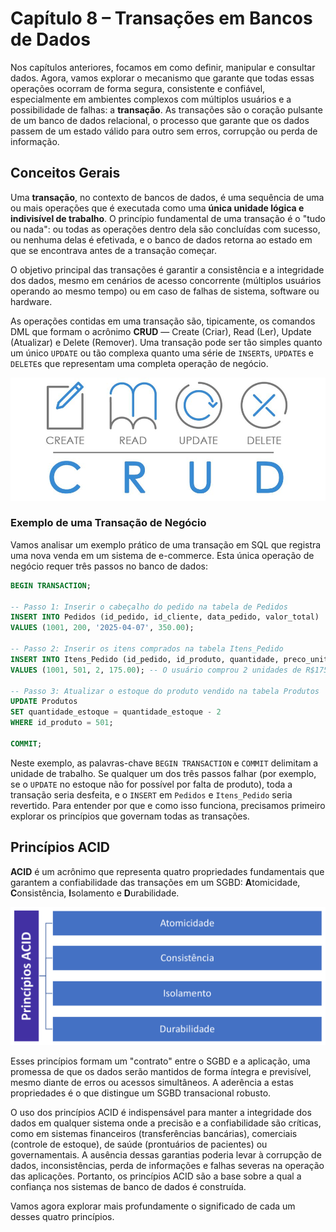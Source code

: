 # Capítulo 8 – Transações em Bancos de Dados

Nos capítulos anteriores, focamos em como definir, manipular e consultar dados. Agora, vamos explorar o mecanismo que garante que todas essas operações ocorram de forma segura, consistente e confiável, especialmente em ambientes complexos com múltiplos usuários e a possibilidade de falhas: a **transação**. As transações são o coração pulsante de um banco de dados relacional, o processo que garante que os dados passem de um estado válido para outro sem erros, corrupção ou perda de informação.

## Conceitos Gerais

Uma **transação**, no contexto de bancos de dados, é uma sequência de uma ou mais operações que é executada como uma **única unidade lógica e indivisível de trabalho**. O princípio fundamental de uma transação é o "tudo ou nada": ou todas as operações dentro dela são concluídas com sucesso, ou nenhuma delas é efetivada, e o banco de dados retorna ao estado em que se encontrava antes de a transação começar.

O objetivo principal das transações é garantir a consistência e a integridade dos dados, mesmo em cenários de acesso concorrente (múltiplos usuários operando ao mesmo tempo) ou em caso de falhas de sistema, software ou hardware.

As operações contidas em uma transação são, tipicamente, os comandos DML que formam o acrônimo **CRUD** — Create (Criar), Read (Ler), Update (Atualizar) e Delete (Remover). Uma transação pode ser tão simples quanto um único `UPDATE` ou tão complexa quanto uma série de `INSERT`s, `UPDATE`s e `DELETE`s que representam uma completa operação de negócio.

<div align="center">
<img width="580px" src="./img/08-crud.png">
</div>

### Exemplo de uma Transação de Negócio

Vamos analisar um exemplo prático de uma transação em SQL que registra uma nova venda em um sistema de e-commerce. Esta única operação de negócio requer três passos no banco de dados:

```sql
BEGIN TRANSACTION;

-- Passo 1: Inserir o cabeçalho do pedido na tabela de Pedidos
INSERT INTO Pedidos (id_pedido, id_cliente, data_pedido, valor_total)
VALUES (1001, 200, '2025-04-07', 350.00);

-- Passo 2: Inserir os itens comprados na tabela Itens_Pedido
INSERT INTO Itens_Pedido (id_pedido, id_produto, quantidade, preco_unitario)
VALUES (1001, 501, 2, 175.00); -- O usuário comprou 2 unidades de R$175.00 e não R$100.00 como antes.

-- Passo 3: Atualizar o estoque do produto vendido na tabela Produtos
UPDATE Produtos
SET quantidade_estoque = quantidade_estoque - 2
WHERE id_produto = 501;

COMMIT;
```

Neste exemplo, as palavras-chave `BEGIN TRANSACTION` e `COMMIT` delimitam a unidade de trabalho. Se qualquer um dos três passos falhar (por exemplo, se o `UPDATE` no estoque não for possível por falta de produto), toda a transação seria desfeita, e o `INSERT` em `Pedidos` e `Itens_Pedido` seria revertido. Para entender por que e como isso funciona, precisamos primeiro explorar os princípios que governam todas as transações.

## Princípios ACID

**ACID** é um acrônimo que representa quatro propriedades fundamentais que garantem a confiabilidade das transações em um SGBD: **A**tomicidade, **C**onsistência, **I**solamento e **D**urabilidade.

<div align="center">
<img width="580px" src="./img/08-principios-acid.png">
</div>

Esses princípios formam um "contrato" entre o SGBD e a aplicação, uma promessa de que os dados serão mantidos de forma íntegra e previsível, mesmo diante de erros ou acessos simultâneos. A aderência a estas propriedades é o que distingue um SGBD transacional robusto.

O uso dos princípios ACID é indispensável para manter a integridade dos dados em qualquer sistema onde a precisão e a confiabilidade são críticas, como em sistemas financeiros (transferências bancárias), comerciais (controle de estoque), de saúde (prontuários de pacientes) ou governamentais. A ausência dessas garantias poderia levar à corrupção de dados, inconsistências, perda de informações e falhas severas na operação das aplicações. Portanto, os princípios ACID são a base sobre a qual a confiança nos sistemas de banco de dados é construída.

Vamos agora explorar mais profundamente o significado de cada um desses quatro princípios.

